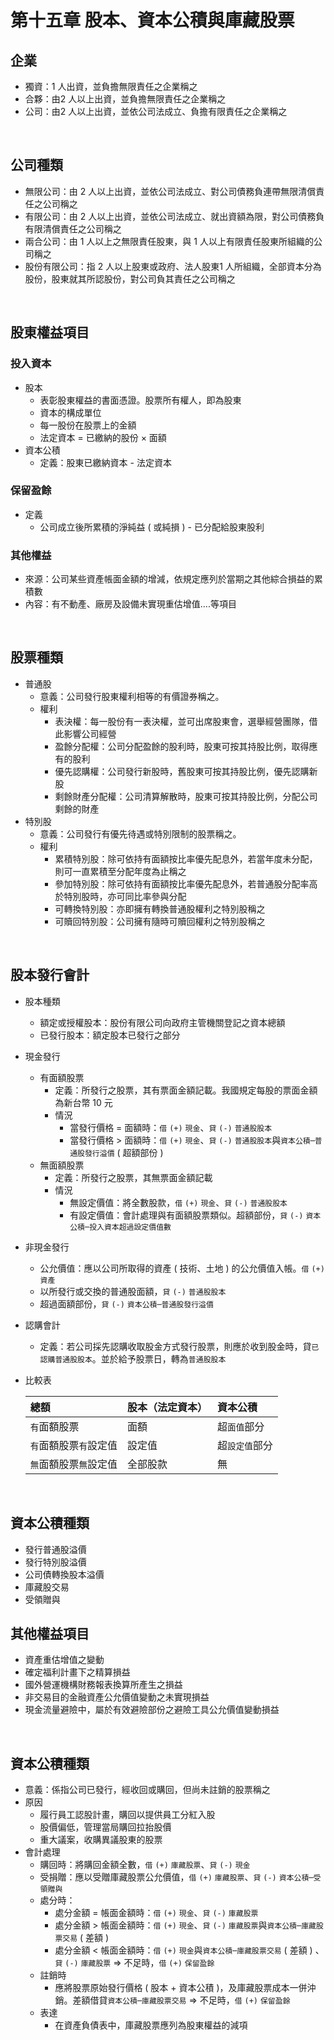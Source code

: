 # 第十五章 股本、資本公積與庫藏股票

## 企業
* 獨資：1 人出資，並負擔無限責任之企業稱之
* 合夥：由2 人以上出資，並負擔無限責任之企業稱之
* 公司：由2 人以上出資，並依公司法成立、負擔有限責任之企業稱之

<br>

## 公司種類
* 無限公司：由 2 人以上出資，並依公司法成立、對公司債務負連帶無限清償責任之公司稱之
* 有限公司：由 2 人以上出資，並依公司法成立、就出資額為限，對公司債務負有限清償責任之公司稱之
* 兩合公司：由 1 人以上之無限責任股東，與 1 人以上有限責任股東所組織的公司稱之
* 股份有限公司：指 2 人以上股東或政府、法人股東1 人所組織，全部資本分為股份，股東就其所認股份，對公司負其責任之公司稱之

<br>

## 股東權益項目

### 投入資本
* 股本
  * 表彰股東權益的書面憑證。股票所有權人，即為股東
  * 資本的構成單位
  * 每一股份在股票上的金額
  * 法定資本 = 已繳納的股份 × 面額
* 資本公積
  * 定義：股東已繳納資本 - 法定資本

### 保留盈餘
* 定義
  * 公司成立後所累積的淨純益 ( 或純損 )  - 已分配給股東股利

### 其他權益
* 來源：公司某些資產帳面金額的增減，依規定應列於當期之其他綜合損益的累積數
* 內容：有不動產、廠房及設備未實現重估增值....等項目

<br>

## 股票種類
* 普通股
  * 意義：公司發行股東權利相等的有價證券稱之。
  * 權利
    * 表決權：每一股份有一表決權，並可出席股東會，選舉經營團隊，借此影響公司經營
    * 盈餘分配權：公司分配盈餘的股利時，股東可按其持股比例，取得應有的股利
    * 優先認購權：公司發行新股時，舊股東可按其持股比例，優先認購新股
    * 剩餘財產分配權：公司清算解散時，股東可按其持股比例，分配公司剩餘的財產
* 特別股
  * 意義：公司發行有優先待遇或特別限制的股票稱之。
  * 權利
    * 累積特別股：除可依持有面額按比率優先配息外，若當年度未分配，則可一直累積至分配年度為止稱之
    * 參加特別股：除可依持有面額按比率優先配息外，若普通股分配率高於特別股時，亦可同比率參與分配
    * 可轉換特別股：亦即擁有轉換普通股權利之特別股稱之
    * 可贖回特別股：公司擁有隨時可贖回權利之特別股稱之

<br>

## 股本發行會計
* 股本種類
  * 額定或授權股本：股份有限公司向政府主管機關登記之資本總額
  * 已發行股本：額定股本已發行之部分
* 現金發行
  * 有面額股票
    * 定義：所發行之股票，其有票面金額記載。我國規定每股的票面金額為新台幣 10 元
    * 情況
      * 當發行價格 = 面額時：`借` `(+)` `現金`、`貸` `(-)` `普通股股本`
      * 當發行價格 > 面額時：`借` `(+)` `現金`、`貸` `(-)` `普通股股本`與`資本公積─普通股發行溢價` ( 超額部份 )
  * 無面額股票
    * 定義：所發行之股票，其無票面金額記載
    * 情況
      * 無設定價值：將全數股款，`借` `(+)` `現金`、`貸` `(-)` `普通股股本`
      * 有設定價值：會計處理與有面額股票類似。超額部份，`貸` `(-)` `資本公積─投入資本超過設定價值數`
* 非現金發行
  * 公允價值：應以公司所取得的資產 ( 技術、土地 ) 的公允價值入帳。`借` `(+)` `資產`
  * 以所發行或交換的普通股面額，`貸` `(-)` `普通股股本`
  * 超過面額部份，`貸` `(-)` `資本公積─普通股發行溢價`
* 認購會計
  * 定義：若公司採先認購收取股金方式發行股票，則應於收到股金時，貸`已認購普通股股本`。並於給予股票日，轉為`普通股股本`

* 比較表

    |總額|股本（法定資本）|資本公積|
    |:---|:---|:---|
    |`有`面額股票|面額|超`面值`部分|
    |`有`面額股票`有`設定值|設定值|超`設定值`部分|
    |`無`面額股票`無`設定值|全部股款|無|


<br>

## 資本公積種類
* 發行普通股溢價
* 發行特別股溢價
* 公司債轉換股本溢價
* 庫藏股交易
* 受領贈與
## 其他權益項目
* 資產重估增值之變動
* 確定福利計畫下之精算損益
* 國外營運機構財務報表換算所產生之損益
* 非交易目的金融資產公允價值變動之未實現損益
* 現金流量避險中，屬於有效避險部份之避險工具公允價值變動損益

<br>

## 資本公積種類
* 意義：係指公司已發行，經收回或購回，但尚未註銷的股票稱之
* 原因
  * 履行員工認股計畫，購回以提供員工分紅入股
  * 股價偏低，管理當局購回拉抬股價
  * 重大議案，收購異議股東的股票
* 會計處理
  * 購回時：將購回金額全數，`借` `(+)` `庫藏股票`、`貸` `(-)` `現金`
  * 受捐贈：應以受贈庫藏股票公允價值，`借` `(+)` `庫藏股票`、`貸` `(-)` `資本公積─受領贈與`
  * 處分時：
    * 處分金額 = 帳面金額時：`借` `(+)` `現金`、`貸` `(-)` `庫藏股票`
    * 處分金額 > 帳面金額時：`借` `(+)` `現金`、`貸` `(-)` `庫藏股票`與`資本公積─庫藏股票交易` ( 差額 )
    * 處分金額 < 帳面金額時：`借` `(+)` `現金`與`資本公積─庫藏股票交易` ( 差額 ) 、`貸` `(-)` `庫藏股票` => 不足時，`借` `(+)` `保留盈餘`
  * 註銷時
    * 應將股票原始發行價格 ( 股本 + 資本公積 )，及庫藏股票成本一併沖銷。差額借貸`資本公積─庫藏股票交易` => 不足時，`借` `(+)` `保留盈餘`
  * 表達
    * 在資產負債表中，庫藏股票應列為股東權益的減項